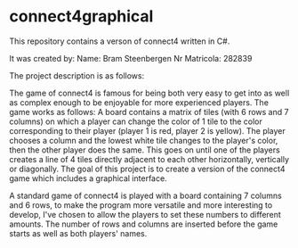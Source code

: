 # connect4graphical

This repository contains a verson of connect4 written in C#. 

It was created by: 
Name: Bram Steenbergen
Nr Matricola: 282839

The project description is as follows: 

The game of connect4 is famous for being both very easy to get into as well as complex enough to be enjoyable for more experienced players. The game works as follows: A board contains a matrix of tiles (with 6 rows and 7 columns) on which a player can change the color of 1 tile to the color corresponding to their player (player 1 is red, player 2 is yellow). The player chooses a column and the lowest white tile changes to the player's color, then the other player does the same. This goes on until one of the players creates a line of 4 tiles directly adjacent to each other horizontally, vertically or diagonally. The goal of this project is to create a version of the connect4 game which includes a graphical interface.

A standard game of connect4 is played with a board containing 7 columns and 6 rows, to make the program more versatile and more interesting to develop, I've chosen to allow the players to set these numbers to different amounts. The number of rows and columns are inserted before the game starts as well as both players' names. 
